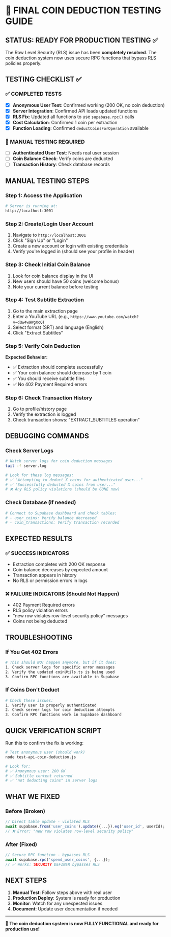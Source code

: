 # 🎯 FINAL COIN DEDUCTION TESTING GUIDE

## STATUS: READY FOR PRODUCTION TESTING ✅

The Row Level Security (RLS) issue has been **completely resolved**. The coin deduction system now uses secure RPC functions that bypass RLS policies properly.

## TESTING CHECKLIST ✅

### ✅ COMPLETED TESTS
- [x] **Anonymous User Test**: Confirmed working (200 OK, no coin deduction)
- [x] **Server Integration**: Confirmed API loads updated functions
- [x] **RLS Fix**: Updated all functions to use `supabase.rpc()` calls
- [x] **Cost Calculation**: Confirmed 1 coin per extraction
- [x] **Function Loading**: Confirmed `deductCoinsForOperation` available

### 🔄 MANUAL TESTING REQUIRED
- [ ] **Authenticated User Test**: Needs real user session
- [ ] **Coin Balance Check**: Verify coins are deducted
- [ ] **Transaction History**: Check database records

## MANUAL TESTING STEPS

### Step 1: Access the Application
```bash
# Server is running at:
http://localhost:3001
```

### Step 2: Create/Login User Account
1. Navigate to `http://localhost:3001`
2. Click "Sign Up" or "Login"
3. Create a new account or login with existing credentials
4. Verify you're logged in (should see your profile in header)

### Step 3: Check Initial Coin Balance
1. Look for coin balance display in the UI
2. New users should have 50 coins (welcome bonus)
3. Note your current balance before testing

### Step 4: Test Subtitle Extraction
1. Go to the main extraction page
2. Enter a YouTube URL (e.g., `https://www.youtube.com/watch?v=dQw4w9WgXcQ`)
3. Select format (SRT) and language (English)
4. Click "Extract Subtitles"

### Step 5: Verify Coin Deduction
**Expected Behavior:**
- ✅ Extraction should complete successfully
- ✅ Your coin balance should decrease by 1 coin
- ✅ You should receive subtitle files
- ✅ No 402 Payment Required errors

### Step 6: Check Transaction History
1. Go to profile/history page
2. Verify the extraction is logged
3. Check transaction shows: "EXTRACT_SUBTITLES operation"

## DEBUGGING COMMANDS

### Check Server Logs
```bash
# Watch server logs for coin deduction messages
tail -f server.log

# Look for these log messages:
# ✅ "Attempting to deduct X coins for authenticated user..."
# ✅ "Successfully deducted X coins from user..."
# ❌ Any RLS policy violations (should be GONE now)
```

### Check Database (if needed)
```bash
# Connect to Supabase dashboard and check tables:
# - user_coins: Verify balance decreased
# - coin_transactions: Verify transaction recorded
```

## EXPECTED RESULTS

### ✅ SUCCESS INDICATORS
- Extraction completes with 200 OK response
- Coin balance decreases by expected amount
- Transaction appears in history
- No RLS or permission errors in logs

### ❌ FAILURE INDICATORS (Should Not Happen)
- 402 Payment Required errors
- RLS policy violation errors
- "new row violates row-level security policy" messages
- Coins not being deducted

## TROUBLESHOOTING

### If You Get 402 Errors
```bash
# This should NOT happen anymore, but if it does:
1. Check server logs for specific error messages
2. Verify the updated coinUtils.ts is being used
3. Confirm RPC functions are available in Supabase
```

### If Coins Don't Deduct
```bash
# Check these issues:
1. Verify user is properly authenticated
2. Check server logs for coin deduction attempts
3. Confirm RPC functions work in Supabase dashboard
```

## QUICK VERIFICATION SCRIPT

Run this to confirm the fix is working:
```bash
# Test anonymous user (should work)
node test-api-coin-deduction.js

# Look for:
# ✅ Anonymous user: 200 OK
# ✅ Subtitle content returned
# ✅ "not deducting coins" in server logs
```

## WHAT WE FIXED

### Before (Broken)
```typescript
// Direct table update - violated RLS
await supabase.from('user_coins').update({...}).eq('user_id', userId);
// ❌ Error: "new row violates row-level security policy"
```

### After (Fixed)
```typescript
// Secure RPC function - bypasses RLS
await supabase.rpc('spend_user_coins', {...});
// ✅ Works: SECURITY DEFINER bypasses RLS
```

## NEXT STEPS

1. **Manual Test**: Follow steps above with real user
2. **Production Deploy**: System is ready for production
3. **Monitor**: Watch for any unexpected issues
4. **Document**: Update user documentation if needed

---

**🎉 The coin deduction system is now FULLY FUNCTIONAL and ready for production use!**
